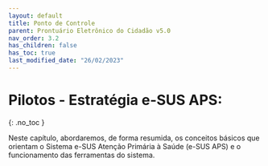 ```yaml
---
layout: default
title: Ponto de Controle
parent: Prontuário Eletrônico do Cidadão v5.0
nav_order: 3.2
has_children: false
has_toc: true
last_modified_date: "26/02/2023"
---
```


# Pilotos - Estratégia e-SUS APS:
{: .no_toc }

Neste capítulo, abordaremos, de forma resumida, os conceitos básicos que orientam o Sistema e-SUS Atenção Primária à Saúde (e-SUS APS) e o funcionamento das ferramentas do sistema.